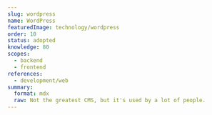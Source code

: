 ```yaml
---
slug: wordpress
name: WordPress
featuredImage: technology/wordpress
order: 10
status: adopted
knowledge: 80
scopes:
  - backend
  - frontend
references:
  - development/web
summary:
  format: mdx
  raw: Not the greatest CMS, but it's used by a lot of people.
---
```

